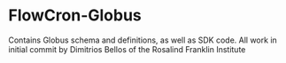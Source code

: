 # FlowCron-Globus
Contains Globus schema and definitions, as well as SDK code. All work in initial commit by Dimitrios Bellos of the Rosalind Franklin Institute
